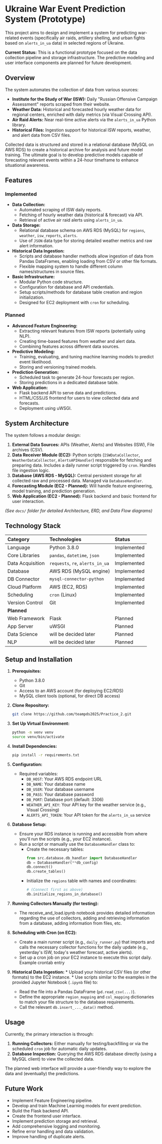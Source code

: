 # Ukraine War Event Prediction System (Prototype)

This project aims to design and implement a system for predicting war-related events (specifically air raids, artillery shelling, and urban fights based on `alerts_in_ua` data) in selected regions of Ukraine. 

**Current Status:** This is a functional prototype focused on the data collection pipeline and storage infrastructure. The predictive modeling and user interface components are planned for future development.

## Overview

The system automates the collection of data from various sources:

*   **Institute for the Study of War (ISW):** Daily "Russian Offensive Campaign Assessment" reports scraped from their website.
*   **Weather Data:** Historical and forecasted hourly weather data for regional centers, enriched with daily metrics (via Visual Crossing API).
*   **Air Raid Alerts:** Near real-time active alerts via the `alerts_in_ua` Python library.
*   **Historical Files:** Ingestion support for historical ISW reports, weather, and alert data from CSV files.

Collected data is structured and stored in a relational database (MySQL on AWS RDS) to create a historical archive for analysis and future model training. The ultimate goal is to develop predictive models capable of forecasting relevant events within a 24-hour timeframe to enhance situational awareness.

## Features

### Implemented

*   **Data Collection:**
    *   Automated scraping of ISW daily reports.
    *   Fetching of hourly weather data (historical & forecast) via API.
    *   Retrieval of active air raid alerts using `alerts_in_ua`.
*   **Data Storage:**
    *   Relational database schema on AWS RDS (MySQL) for `regions`, `weather`, `isw_reports`, `alerts`.
    *   Use of `JSON` data type for storing detailed weather metrics and raw alert information.
*   **Historical Data Ingestion:**
    *   Scripts and database handler methods allow ingestion of data from Pandas DataFrames, enabling loading from CSV or other file formats.
    *   Flexible mapping system to handle different column names/structures in source files.
*   **Basic Infrastructure:**
    *   Modular Python code structure.
    *   Configuration for database and API credentials.
    *   Setup scripts/methods for database table creation and region initialization.
    *   Designed for EC2 deployment with `cron` for scheduling.

### Planned

*   **Advanced Feature Engineering:**
    *   Extracting relevant features from ISW reports (potentially using NLP).
    *   Creating time-based features from weather and alert data.
    *   Combining features across different data sources.
*   **Predictive Modeling:**
    *   Training, evaluating, and tuning machine learning models to predict event likelihood.
    *   Storing and versioning trained models.
*   **Prediction Generation:**
    *   Scheduled task to generate 24-hour forecasts per region.
    *   Storing predictions in a dedicated database table.
*   **Web Application:**
    *   Flask backend API to serve data and predictions.
    *   HTML/CSS/JS frontend for users to view collected data and forecasts.
    *   Deployment using uWSGI.

## System Architecture

The system follows a modular design:

1.  **External Data Sources:** APIs (Weather, Alerts) and Websites (ISW), File archives (CSV).
2.  **Data Receiver Module (EC2):** Python scripts (`ISWDataCollector`, `WeatherDataCollector`, `AlertsAPIHandler`) responsible for fetching and preparing data. Includes a daily runner script triggered by `cron`. Handles file ingestion logic.
3.  **Database (AWS RDS - MySQL):** Central persistent storage for all collected raw and processed data. Managed via `DatabaseHandler`.
4.  **Forecasting Module (EC2 - Planned):** Will handle feature engineering, model training, and prediction generation.
5.  **Web Application (EC2 - Planned):** Flask backend and basic frontend for user interaction.

*(See `docs/` folder for detailed Architecture, ERD, and Data Flow diagrams)*

## Technology Stack

| Category                | Technologies                                       | Status      |
| :---------------------- | :------------------------------------------------- | :---------- |
| Language                | Python 3.8.0                                       | Implemented |
| Core Libraries          | `pandas`, `datetime`, `json`                       | Implemented |
| Data Acquisition        | `requests`, `re`, `alerts_in_ua`                   | Implemented |
| Database                | AWS RDS (MySQL engine)                             | Implemented |
| DB Connector            | `mysql-connector-python`                           | Implemented |
| Cloud Platform          | AWS (EC2, RDS)                                     | Implemented |
| Scheduling              | `cron` (Linux)                                     | Implemented |
| Version Control         | Git                                                | Implemented |
| **Planned**             |                                                    |             |
| Web Framework           | Flask                                              | Planned     |
| App Server              | uWSGI                                              | Planned     |
| Data Science            | will be decided later                              | Planned     |
| NLP                     | will be decided later                              | Planned     |

## Setup and Installation

1.  **Prerequisites:**
    *   Python 3.8.0
    *   Git
    *   Access to an AWS account (for deploying EC2/RDS)
    *   MySQL client tools (optional, for direct DB access)

2.  **Clone Repository:**
    ```bash
    git clone https://github.com/teampds2025/Practice_2.git
    ```

4.  **Set Up Virtual Environment:**
    ```bash
    python -m venv venv
    source venv/bin/activate 
    ```

5.  **Install Dependencies:**
    ```bash
    pip install -r requirements.txt
    ```

6.  **Configuration:**
    *   Required variables:
        *   `DB_HOST`: Your AWS RDS endpoint URL
        *   `DB_NAME`: Your database name
        *   `DB_USER`: Your database username
        *   `DB_PASS`: Your database password
        *   `DB_PORT`: Database port (default: 3306)
        *   `WEATHER_API_KEY`: Your API key for the weather service (e.g., Visual Crossing)
        *   `ALERTS_API_TOKEN`: Your API token for the `alerts_in_ua` service

7.  **Database Setup:**
    *   Ensure your RDS instance is running and accessible from where you'll run the scripts (e.g., your EC2 instance).
    *   Run a script or manually use the `DatabaseHandler` class to:
        *   Create the necessary tables:
            ```python
            from src.database.db_handler import DatabaseHandler
            db = DatabaseHandler(**db_config)
            db.connect()
            db.create_tables()
            ```
        *   Initialize the `regions` table with names and coordinates:
            ```python
            # (Connect first as above)
            db.initialize_regions_in_database()
            ```

8.  **Running Collectors Manually (for testing):**
    *   The receive_and_load.ipynb notebook provides detailed information regarding the use of collectors, adding and retrieving information from a database, adding information from files, etc.

9.  **Scheduling with Cron (on EC2):**
    *   Create a main runner script (e.g., `daily_runner.py`) that imports and calls the necessary collector functions for the daily update (e.g., yesterday's ISW, today's weather forecast, active alerts).
    *   Set up a cron job on your EC2 instance to execute this script daily. Example crontab entry 

10.  **Historical Data Ingestion:**
    *   Upload your historical CSV files (or other formats) to the EC2 instance.
    *   Use scripts similar to the examples in the provided Jupyter Notebook (`.ipynb` file) to:
        *   Read the file into a Pandas DataFrame (`pd.read_csv(...)`).
        *   Define the appropriate `region_mapping` and `col_mapping` dictionaries to match your file structure to the database requirements.
        *   Call the relevant `db.insert_..._data()` method.

## Usage

Currently, the primary interaction is through:

1.  **Running Collectors:** Either manually for testing/backfilling or via the scheduled `cron` job for automatic daily updates.
2.  **Database Inspection:** Querying the AWS RDS database directly (using a MySQL client) to view the collected data.

The planned web interface will provide a user-friendly way to explore the data and (eventually) the predictions.

## Future Work

*   Implement Feature Engineering pipeline.
*   Develop and train Machine Learning models for event prediction.
*   Build the Flask backend API.
*   Create the frontend user interface.
*   Implement prediction storage and retrieval.
*   Add comprehensive logging and monitoring.
*   Refine error handling and data validation.
*   Improve handling of duplicate alerts.
